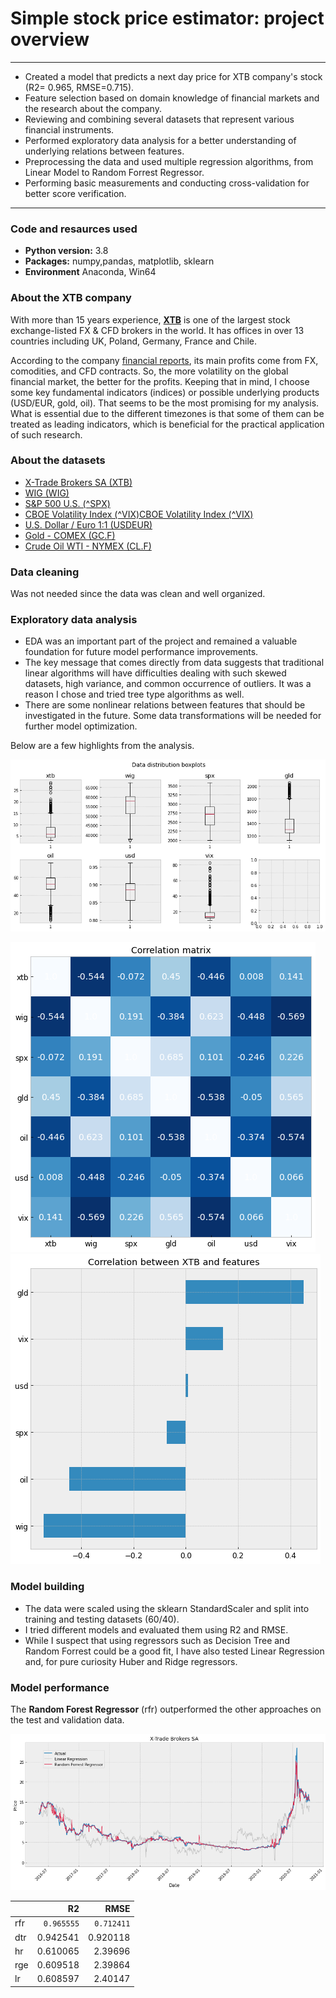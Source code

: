 # Simple stock price estimator: project overview
___
- Created a model that predicts a next day price for XTB company's stock (R2= 0.965, RMSE=0.715).
- Feature selection based on domain knowledge of financial markets and the research about the company.
- Reviewing and combining several datasets that represent various financial instruments.
- Performed exploratory data analysis for a better understanding of underlying relations between features.
- Preprocessing the data and used multiple regression algorithms, from Linear Model to Random Forrest Regressor.
- Performing basic measurements and conducting cross-validation for better score verification.
___
### Code and resaurces used
- **Python version:** 3.8
- **Packages:** numpy,pandas, matplotlib, sklearn
- **Environment** Anaconda, Win64

### About the XTB company
With more than 15 years experience, <a href="https://www.xtb.com/int"><b>XTB</b></a> is one of the largest stock exchange-listed FX & CFD brokers in the world. It has offices in over 13 countries including UK, Poland, Germany, France and Chile. 

According to the company <a href="https://ir.xtb.com/en/reports/https://ir.xtb.com/en/reports/">financial reports</a>, its main profits come from FX, comodities, and CFD contracts. So, the more volatility on the global financial market, the better for the profits. Keeping that in mind, I choose some key fundamental indicators (indices) or possible underlying products (USD/EUR, gold, oil). That seems to be the most promising for my analysis. What is essential due to the different timezones is that some of them can be treated as leading indicators, which is beneficial for the practical application of such research.

### About the datasets
- <a href="https://stooq.pl/q/?s=xtb&c=mx&t=l&a=ln&b=0https://stooq.pl/q/?s=xtb&c=mx&t=l&a=ln&b=0">X-Trade Brokers SA (XTB)</a>
- <a href="https://stooq.pl/q/?s=wighttps://stooq.pl/q/?s=wig">WIG (WIG)</a>
- <a href="https://stooq.pl/q/?s=^spxhttps://stooq.pl/q/?s=^spx">S&P 500 U.S. (^SPX)</a>
- <a href="https://finance.yahoo.com/quote/%5EVIX?p=%5EVIXhttps://finance.yahoo.com/quote/%5EVIX?p=%5EVIX">CBOE Volatility Index (^VIX)CBOE Volatility Index (^VIX)</a>
- <a href="https://stooq.pl/q/?s=usdeurhttps://stooq.pl/q/?s=usdeur">U.S. Dollar / Euro 1:1 (USDEUR)</a>
- <a href="https://stooq.pl/q/?s=gc.fhttps://stooq.pl/q/?s=gc.f">Gold - COMEX (GC.F)</a>
- <a href="https://stooq.pl/q/?s=cl.fhttps://stooq.pl/q/?s=cl.f">Crude Oil WTI - NYMEX (CL.F)</a>

### Data cleaning
Was not needed since the data was clean and well organized.

### Exploratory data analysis
- EDA was an important part of the project and remained a valuable foundation for future model performance improvements. 
- The key message that comes directly from data suggests that traditional linear algorithms will have difficulties dealing with such skewed datasets, high variance, and common occurrence of outliers. It was a reason I chose and tried tree type algorithms as well. 
- There are some nonlinear relations between features that should be investigated in the future. Some data transformations will be needed for further model optimization. 

Below are a few highlights from the analysis.

![alt text](Images/eda_boxplots.png "Boxplots")

![alt text](Images/eda_corr_matrix.png "Correlation matrix") 
![alt text](Images/eda_xtb_cor_features.png "XB vs features")

### Model building
- The data were scaled using the sklearn StandardScaler and split into training and testing datasets (60/40). 
- I tried different models and evaluated them using R2 and RMSE. 
- While I suspect that using regressors such as Decision Tree and Random Forrest could be a good fit, I have also tested Linear Regression and, for pure curiosity Huber and Ridge regressors.

### Model performance 
The **Random Forest Regressor** (rfr) outperformed the other approaches on the test and validation data.

![alt text](Images/results.png "Boxplots")

|     |       R2 |     RMSE |
|:----|---------:|---------:|
| rfr | `0.965555` | `0.712411` |
| dtr | 0.942541 | 0.920118 |
| hr  | 0.610065 | 2.39696  |
| rge | 0.609518 | 2.39864  |
| lr  | 0.608597 | 2.40147  |

